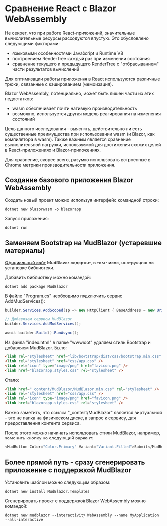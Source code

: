 # Сравнение React с Blazor WebAssembly

Не секрет, что при работе React-приложений, значительные вычислительные ресурсы расходуются впустую. Это обусловлено следующими факторами:

- языковыми особенностями JavaScript и Runtime V8
- построением RenderTree каждый раз при изменении состояния
- сравнение текущего и предыдущего RenderTree c "отбрасыванием" части результатов вычислений

Для оптимизации работы приложения в React используются различные трюки, связанные с кэшированием (мемоизация).

Blazor WebAssembly, потенциально, может быть лишен части из этих недостатков:

- wasm обеспечивает почти нативную производительность
- возможно, используется другая модель реагирования на изменения состояний

Цель данного исследования - выяснить, действительно ли есть существенные преимущества при использовании wasm (и Blazor, как компилятора в wasm). Также важным является сравнение вычислительной нагрузки, используемой для достижения схожих целей в React-приложениях и Blazor-приложениях.

Для сравнение, скорее всего, разумно использовать встроенные в Chrome метрики производительности приложения.

## Создание базового приложения Blazor WebAssembly

Создать новый проект можно используя интерфейс командной строки:

```shell
dotnet new blazorwasm -o blazorapp
```

Запуск приложения:

```shell
dotnet run
```

## Заменяем Bootstrap на MudBlazor (устаревшие материалы)

[Официальный сайт](https://mudblazor.com/) MudBlazor содержит, в том числе, инструкцию по установке библиотеки.

Добавить библиотеку можно командой:

```shell
dotnet add package MudBlazor
```

В файле "Program.cs" необходимо подключить сервис AddMudServices():

```csharp
builder.Services.AddScoped(sp => new HttpClient { BaseAddress = new Uri(builder.HostEnvironment.BaseAddress) });

// Добавляем сервисы MudBlazor
builder.Services.AddMudServices();

await builder.Build().RunAsync();
```

Из файла "index.html" в папке "wwwroot" удаляем стиль Bootstrap и добавляем MudBlazor. Было:

```html
<link rel="stylesheet" href="lib/bootstrap/dist/css/bootstrap.min.css" />
<link rel="stylesheet" href="css/app.css" />
<link rel="icon" type="image/png" href="favicon.png" />
<link href="blazorapp.styles.css" rel="stylesheet" />
```

Стало:

```html
<link href="_content/MudBlazor/MudBlazor.min.css" rel="stylesheet" />
<link rel="stylesheet" href="css/app.css" />
<link rel="icon" type="image/png" href="favicon.png" />
<link href="blazorapp.styles.css" rel="stylesheet" />
```

Важно заметить, что ссылка "_content/MudBlazor" является виртуальной - это не папка на физическом диске, а запрос к сервису, для предоставления контента сервиса.

После этого можно начинать использовать стили MudBlazor, например, заменить кнопку на следующий вариант:

```csharp
<MudButton Color="Color.Primary" Variant="Variant.Filled">Submit</MudButton>
```

## Более прямой путь - сразу сгенерировать приложение с поддержкой MudBlazor

Установить шаблон можно следующим образом:

```shell
dotnet new install MudBlazor.Templates
```

Сгенерировать проект с поддержкой Blazor WebAssembly можно командой:

```shell
dotnet new mudblazor --interactivity WebAssembly --name MyApplication --all-interactive
```
